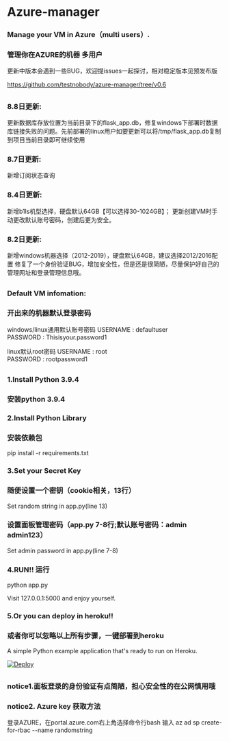# Azure-manager
### Manage your VM in Azure（multi users）.
### 管理你在AZURE的机器 多用户


更新中版本会遇到一些BUG，欢迎提issues一起探讨，相对稳定版本见预发布版

https://github.com/testnobody/azure-manager/tree/v0.6
##
### 8.8日更新:
更新数据库存放位置为当前目录下的flask_app.db，修复windows下部署时数据库链接失败的问题。先前部署的linux用户如要更新可以将/tmp/flask_app.db复制到项目当前目录即可继续使用
### 8.7日更新:
新增订阅状态查询
### 8.4日更新:
新增b1ls机型选择，硬盘默认64GB【可以选择30-1024GB】；
更新创建VM时手动更改默认账号密码，创建后更为安全。
### 8.2日更新:
新增windows机器选择（2012-2019），硬盘默认64GB，建议选择2012/2016配置
修复了一个身份验证BUG，增加安全性，但是还是很简陋，尽量保护好自己的管理网址和登录管理信息哦。
##
### Default VM infomation:
### 开出来的机器默认登录密码
windows/linux通用默认账号密码
USERNAME : defaultuser<br>
PASSWORD : Thisisyour.password1

linux默认root密码
USERNAME : root<br>
PASSWORD : rootpassword1
##
### 1.Install Python 3.9.4
### 安装python 3.9.4

### 2.Install Python Library
### 安装依赖包
pip install -r requirements.txt

### 3.Set your Secret Key 
### 随便设置一个密钥（cookie相关，13行）
Set random string in app.py(line 13)

### 设置面板管理密码（app.py 7-8行;默认账号密码：admin admin123）
Set admin password in app.py(line 7-8)

### 4.RUN!! 运行
python app.py

Visit 127.0.0.1:5000 and enjoy yourself.

### 5.Or you can deploy in heroku!!
### 或者你可以忽略以上所有步骤，一键部署到heroku
A simple Python example application that's ready to run on Heroku.

[![Deploy](https://www.herokucdn.com/deploy/button.svg)](https://heroku.com/deploy)
##
### notice1.面板登录的身份验证有点简陋，担心安全性的在公网慎用哦

### notice2. Azure key 获取方法
登录AZURE，在portal.azure.com右上角选择命令行bash 输入 az ad sp create-for-rbac --name randomstring

